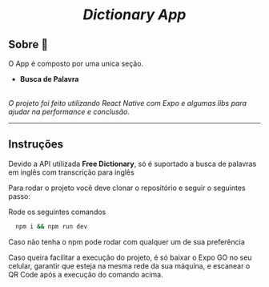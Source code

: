 <i class="devicon-react-original colored">
  <h1 align="center">
    Dictionary App 
  </h1>
</i>

## Sobre 💭

O App é composto por uma unica seção.

- **Busca de Palavra**

<br>

<i class="devicon-react-original colored">
O projeto foi feito utilizando React Native com Expo e algumas libs para ajudar na performance e conclusão.
</i>

---


## Instruções

Devido a API utilizada **Free Dictionary**, só é suportado a busca de palavras em inglês com transcrição para inglês

Para rodar o projeto você deve clonar o repositório e seguir o seguintes passo:


Rode os seguintes comandos

```bash
  npm i && npm run dev
```

Caso não tenha o npm pode rodar com qualquer um de sua preferência

Caso queira facilitar a execução do projeto, é só baixar o Expo GO no seu celular, garantir que esteja na mesma rede da sua máquina, e escanear o QR Code após a execução do comando acima.
